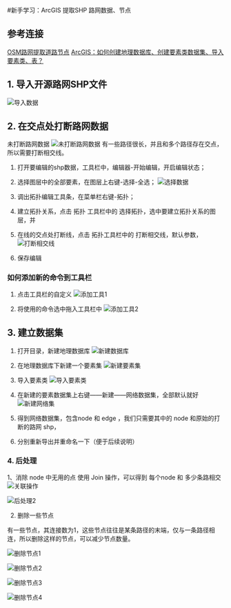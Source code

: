 #新手学习：ArcGIS 提取SHP 路网数据、节点

## 参考连接
[OSM路网提取道路节点](https://blog.csdn.net/m0_38058163/article/details/91971491#)
[ArcGIS：如何创建地理数据库、创建要素类数据集、导入要素类、表？](https://blog.csdn.net/m0_63001937/article/details/127025901)
## 1. 导入开源路网SHP文件
![导入数据](./IMG/导入路网数据.png)

## 2. 在交点处打断路网数据

未打断路网数据
![未打断路网数据](./IMG/未打断路网数据.png)
有一些路径很长，并且和多个路径存在交点，所以需要打断相交线。

1. 打开要编辑的shp数据，工具栏中，编辑器-开始编辑，开启编辑状态；


2. 选择图层中的全部要素，在图层上右键-选择-全选；
![选择数据](./IMG/选择数据.png)

3. 调出拓扑编辑工具条，在菜单栏右键-拓扑；

4. 建立拓扑关系，点击 拓扑 工具栏中的 选择拓扑，选中要建立拓扑关系的图层，并

5. 在线的交点处打断线，点击 拓扑工具栏中的 打断相交线，默认参数，
![打断相交线](./IMG/打断相交线.png)

6. 保存编辑


### 如何添加新的命令到工具栏

1. 点击工具栏的自定义
![添加工具1](./IMG/如何添加工具1.png)

2. 将使用的命令选中拖入工具栏中
![添加工具2](./IMG/如何添加工具2.png)

## 3. 建立数据集

1. 打开目录，新建地理数据库
![新建数据库](./IMG/新建数据库.png)

2. 在地理数据库下新建一个要素集
![新建要素集](./IMG/新建要素数据集.png)

3. 导入要素类
![导入要素类](./IMG/导入要素类.png)

4. 在新建的要素数据集上右键——新建——网络数据集，全部默认就好
![新建网络集](./IMG/新建网络集.png)

5. 得到网络数据集，包含node 和 edge ，我们只需要其中的 node 和原始的打断的路网 shp，

6. 分别重新导出并重命名一下（便于后续说明）

### 4. 后处理

1、消除 node 中无用的点
使用 Join 操作，可以得到 每个node 和 多少条路相交
![关联操作](./IMG/后处理1.png)

![后处理2](./IMG/后处理2.png)

2. 删除一些节点

有一些节点，其连接数为1，这些节点往往是某条路径的末端，仅与一条路径相连，所以删除这样的节点，可以减少节点数量。

![删除节点1](./IMG/删除数据步骤1.png)

![删除节点2](./IMG/删除数据步骤2.png)

![删除节点3](./IMG/删除数据步骤3.png)

![删除节点4](./IMG/删除数据步骤4.png)
